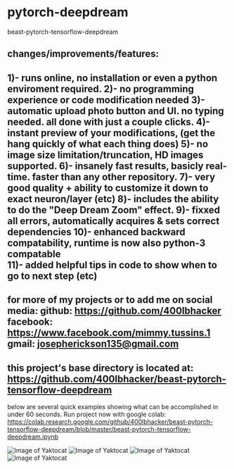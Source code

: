 # pytorch-deepdream
beast-pytorch-tensorflow-deepdream


changes/improvements/features:
-----------------------------------------------
1)- runs online, no installation or even a python enviroment required.
2)- no programming experience or code modification needed
3)- automatic upload photo button and UI. no typing needed. all done with just a couple clicks.
4)- instant preview of your modifications, (get the hang quickly of what each thing does)
5)- no image size limitation/truncation, HD images supported. 
6)- insanely fast results, basicly real-time. faster than any other repository.
7)- very good quality + ability to customize it down to exact neuron/layer (etc)
8)- includes the ability to do the "Deep Dream Zoom" effect. 
9)- fixxed all errors, automatically acquires & sets correct dependencies
10)- enhanced backward compatability, runtime is now also python-3 compatable  
11)- added helpful tips in code to show when to go to next step (etc)
-----------------------------------------------

for more of my projects or to add me on social media:
github:		https://github.com/400lbhacker 
facebook:	https://www.facebook.com/mimmy.tussins.1
gmail:		josepherickson135@gmail.com
---------------------------------------------

this project's base directory is located at: 
https://github.com/400lbhacker/beast-pytorch-tensorflow-deepdream
---------------------------------------------

below are several quick examples showing what can be accomplished in under 60 seconds.
Run project now with google colab:
https://colab.research.google.com/github/400lbhacker/beast-pytorch-tensorflow-deepdream/blob/master/beast-pytorch-tensorflow-deepdream.ipynb

![Image of Yaktocat](https://github.com/400lbhacker/pytorch-deepdream/blob/master/neuron-new5b%5D.jpg)
![Image of Yaktocat](https://github.com/400lbhacker/pytorch-deepdream/blob/master/download%20(9).jpg)
![Image of Yaktocat](https://github.com/400lbhacker/pytorch-deepdream/blob/master/download%20(46).jpg)
![Image of Yaktocat](https://github.com/400lbhacker/pytorch-deepdream/blob/master/download%20(22).jpg)

